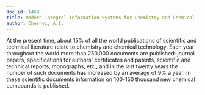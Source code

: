 ```yaml
---
doc_id: 1460
title: Modern Integral Information Systems for Chemistry and Chemical Technology
author: Chernyi, A.I.
---
```


At the present time, about 15% of all the world publications of 
scientific and technical literature relate to chemistry and chemical
technology.  Each year throughout the world more than 250,000
documents are published:  journal papers, specifications for authors'
certificates and patents, scientific and technical reports, monographs,
etc., and in the last twenty years the number of such documents has
increased by an average of 9% a year.  In these scientific documents
information on 100-150 thousand new chemical compounds is published.